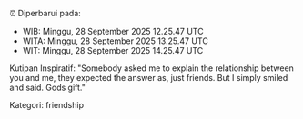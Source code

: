 ⏰ Diperbarui pada:
- WIB: Minggu, 28 September 2025 12.25.47 UTC
- WITA: Minggu, 28 September 2025 13.25.47 UTC
- WIT: Minggu, 28 September 2025 14.25.47 UTC

Kutipan Inspiratif:
"Somebody asked me to explain the relationship between you and me, they expected the answer as, just friends. But I simply smiled and said. Gods gift."


Kategori: friendship

